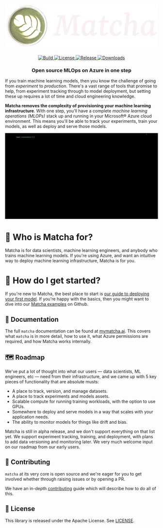 <h1 align="center">
    <img src="docs/img/logo.png"></img>
</h1>

<p align="center">
    <a href="https://github.com/fuzzylabs/matcha/actions/workflows/ci.yml">
        <img alt="Build" src="https://img.shields.io/github/actions/workflow/status/fuzzylabs/matcha/ci.yml">
    </a>
    <a href="https://github.com/fuzzylabs/matcha/blob/main/LICENSE">
        <img alt="License" src="https://img.shields.io/github/license/fuzzylabs/matcha?color=blue">
    </a>
    <a href="https://github.com/fuzzylabs/matcha/releases">
        <img alt="Release" src="https://img.shields.io/github/v/release/fuzzylabs/matcha?color=green">
    </a>
    <a href="https://pypi.org/project/matcha-ml/">
        <img alt="Downloads" src="https://img.shields.io/pypi/dm/matcha-ml?color=orange">
    </a>
</p>

<h3 align="center">
    <p>Open source MLOps on Azure in one step</p>
</h3>

If you train machine learning models, then you know the challenge of going from _experiment_ to _production_. There's a vast range of tools that promise to help, from experiment tracking through to model deployment, but setting these up requires a lot of time and cloud engineering knowledge.

**Matcha removes the complexity of provisioning your machine learning infrastructure**. With one step, you'll have a complete _machine learning operations (MLOPs)_ stack up and running in your Microsoft® Azure cloud environment. This means you'll be able to track your experiments, train your models, as well as deploy and serve those models.

<div align="center">
    <img src="docs/img/matcha-provision.gif">
</div>

# &#127861; Who is Matcha for?

Matcha is for data scientists, machine learning engineers, and anybody who trains machine learning models. If you're using Azure, and want an intuitive way to deploy machine learning infrastructure, Matcha is for you.

# &#127939; How do I get started?

If you're new to Matcha, the best place to start is [our guide to deploying your first model](http://www.mymatcha.ai/getting-started). If you're happy with the basics, then you might want to dive into our [Matcha examples](https://github.com/fuzzylabs/matcha-examples) on Github.

## &#128214; Documentation

The full `matcha` documentation can be found at [mymatcha.ai](https://mymatcha.ai). This covers what `matcha` is in more detail, how to use it, what Azure permissions are required, and how Matcha works internally.

## &#128506;&#65039; Roadmap

We've put a lot of thought into what our users — data scientists, ML engineers, etc — need from their infrastructure, and we came up with 5 key pieces of functionality that are absolute musts:

* A place to track, version, and manage datasets.
* A place to track experiments and models assets.
* Scalable compute for running training workloads, with the option to use GPUs.
* Somewhere to deploy and serve models in a way that scales with your application needs.
* The ability to monitor models for things like drift and bias.

Matcha is still in alpha release, and we don't support everything on that list yet. We support experiment tracking, training, and deployment, with plans to add data versioning and monitoring later. We very much welcome input on our roadmap from our early users.

## &#128079; Contributing

`matcha` at its very core is open source and we're eager for you to get involved whether through raising issues or by opening a PR.

We have an in-depth [contributing](CONTRIBUTING.md) guide which will describe how to do all of this.

## &#128220; License

This library is released under the Apache License. See [LICENSE](LICENSE).

